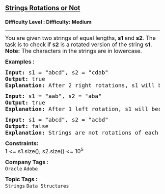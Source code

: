 <h2><a href="https://www.geeksforgeeks.org/problems/check-if-strings-are-rotations-of-each-other-or-not-1587115620/1">Strings Rotations or Not</a></h2><h3>Difficulty Level : Difficulty: Medium</h3><hr><div class="problems_problem_content__Xm_eO"><p><span style="font-size: 18px;">You are given two strings of equal lengths,&nbsp;<strong>s1 </strong>and&nbsp;<strong>s2</strong>. The task is to check&nbsp;if&nbsp;<strong>s2</strong>&nbsp;is a rotated version of the string&nbsp;<strong>s1</strong>.<br></span><span style="font-size: 18px;"><strong>Note:</strong>&nbsp;The characters in the strings are in lowercase.</span></p>
<p><span style="font-size: 18px;"><strong>Examples :</strong></span></p>
<pre><span style="font-size: 18px;"><strong>Input: </strong>s1 = "abcd", s2 = "cdab"
<strong>Output: </strong>true<strong>
Explanation: </strong>After 2 right rotations, s1 will become equal to s2.</span></pre>
<pre><span style="font-size: 18px;"><strong>Input: </strong>s1 = "aab", s2 = "aba"<br><strong>Output: </strong>true<br><strong>Explanation: </strong></span><span style="font-family: monospace; white-space: pre; font-size: 18px;">After 1 left rotation, s1 will become equal to s2.</span></pre>
<pre><span style="font-size: 18px;"><strong>Input: </strong>s1 = "abcd", s2 = "acbd"<br><strong>Output: </strong>false<br><strong>Explanation: </strong></span><span style="font-family: monospace; white-space: pre; font-size: 18px;">S</span><span style="font-family: monospace;"><span style="font-size: 18px; white-space: pre;">trings are not rotations of each other.</span></span></pre>
<p><span style="font-size: 18px;"><strong>Constraints:</strong><br>1 &lt;= s1.size(), s2.size() &lt;= 10<sup>5</sup></span></p></div><p><span style=font-size:18px><strong>Company Tags : </strong><br><code>Oracle</code>&nbsp;<code>Adobe</code>&nbsp;<br><p><span style=font-size:18px><strong>Topic Tags : </strong><br><code>Strings</code>&nbsp;<code>Data Structures</code>&nbsp;